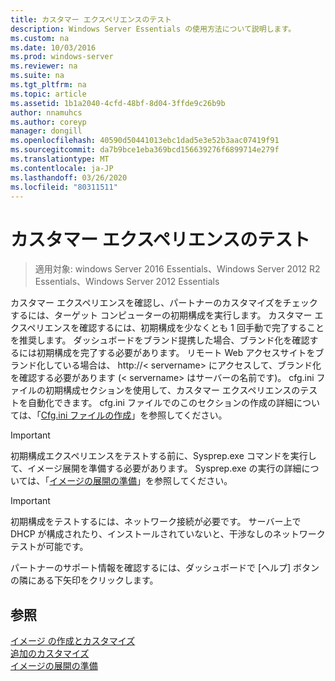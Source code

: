 ```yaml
---
title: カスタマー エクスペリエンスのテスト
description: Windows Server Essentials の使用方法について説明します。
ms.custom: na
ms.date: 10/03/2016
ms.prod: windows-server
ms.reviewer: na
ms.suite: na
ms.tgt_pltfrm: na
ms.topic: article
ms.assetid: 1b1a2040-4cfd-48bf-8d04-3ffde9c26b9b
author: nnamuhcs
ms.author: coreyp
manager: dongill
ms.openlocfilehash: 40590d50441013ebc1dad5e3e52b3aac07419f91
ms.sourcegitcommit: da7b9bce1eba369bcd156639276f6899714e279f
ms.translationtype: MT
ms.contentlocale: ja-JP
ms.lasthandoff: 03/26/2020
ms.locfileid: "80311511"
---
```

# <a name="testing-the-customer-experience"></a>カスタマー エクスペリエンスのテスト

>適用対象: windows Server 2016 Essentials、Windows Server 2012 R2 Essentials、Windows Server 2012 Essentials

カスタマー エクスペリエンスを確認し、パートナーのカスタマイズをチェックするには、ターゲット コンピューターの初期構成を実行します。 カスタマー エクスペリエンスを確認するには、初期構成を少なくとも 1 回手動で完了することを推奨します。 ダッシュボードをブランド提携した場合、ブランド化を確認するには初期構成を完了する必要があります。 リモート Web アクセスサイトをブランド化している場合は、 http://< servername\> にアクセスして、ブランド化を確認する必要があります (< servername\> はサーバーの名前です)。 cfg.ini ファイルの初期構成セクションを使用して、カスタマー エクスペリエンスのテストを自動化できます。 cfg.ini ファイルでのこのセクションの作成の詳細については、「[Cfg.ini ファイルの作成](Create-the-Cfg.ini-File.md)」を参照してください。  
  
> [!IMPORTANT]
>  初期構成エクスペリエンスをテストする前に、Sysprep.exe コマンドを実行して、イメージ展開を準備する必要があります。 Sysprep.exe の実行の詳細については、「[イメージの展開の準備](Preparing-the-Image-for-Deployment.md)」を参照してください。  
  
> [!IMPORTANT]
>  初期構成をテストするには、ネットワーク接続が必要です。 サーバー上で DHCP が構成されたり、インストールされていないと、干渉なしのネットワーク テストが可能です。  
  
 パートナーのサポート情報を確認するには、ダッシュボードで [ヘルプ] ボタンの隣にある下矢印をクリックします。  
  
## <a name="see-also"></a>参照  
 [イメージ  の作成とカスタマイズ](Creating-and-Customizing-the-Image.md)  
 [追加のカスタマイズ](Additional-Customizations.md)   
 [イメージの展開の準備](Preparing-the-Image-for-Deployment.md)
